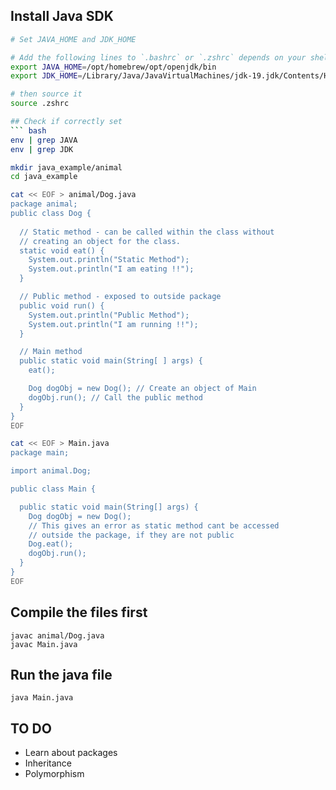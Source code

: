 ## Install Java SDK

``` bash
# Set JAVA_HOME and JDK_HOME

# Add the following lines to `.bashrc` or `.zshrc` depends on your shell
export JAVA_HOME=/opt/homebrew/opt/openjdk/bin
export JDK_HOME=/Library/Java/JavaVirtualMachines/jdk-19.jdk/Contents/Home

# then source it
source .zshrc

## Check if correctly set 
``` bash
env | grep JAVA
env | grep JDK

mkdir java_example/animal
cd java_example

cat << EOF > animal/Dog.java
package animal;
public class Dog {
  
  // Static method - can be called within the class without 
  // creating an object for the class.
  static void eat() {
    System.out.println("Static Method");
    System.out.println("I am eating !!");
  }

  // Public method - exposed to outside package
  public void run() {
    System.out.println("Public Method");
    System.out.println("I am running !!");
  }

  // Main method
  public static void main(String[ ] args) {
    eat();

    Dog dogObj = new Dog(); // Create an object of Main
    dogObj.run(); // Call the public method
  }
}
EOF

cat << EOF > Main.java
package main;

import animal.Dog; 

public class Main {

  public static void main(String[] args) {
    Dog dogObj = new Dog();
    // This gives an error as static method cant be accessed 
    // outside the package, if they are not public
    Dog.eat(); 
    dogObj.run();
  }
}
EOF
```

## Compile the files first
```
javac animal/Dog.java
javac Main.java
```

## Run the java file
```
java Main.java
```

## TO DO 

- Learn about packages
- Inheritance
- Polymorphism